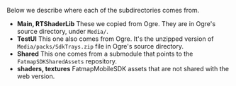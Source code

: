 Below we describe where each of the subdirectories comes from.

* **Main, RTShaderLib**
  These we copied from Ogre. They are in Ogre's source directory, under `Media/`.
* **TestUI**
  This one also comes from Ogre. It's the unzipped version of `Media/packs/SdkTrays.zip` file in Ogre's source directory.
* **Shared**
  This one comes from a submodule that points to the `FatmapSDKSharedAssets` repository.
* **shaders, textures**
  FatmapMobileSDK assets that are not shared with the web version.